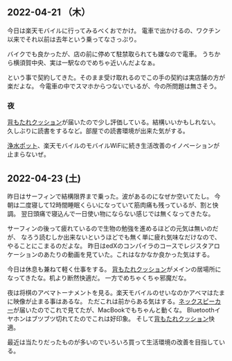 ## 2022-04-21 （木）

今日は楽天モバイルに行ってみるべくおでかけ。
電車で出かけるの、ワクチン以来でそれ以前は去年という乗ってなさっぷり。

バイクでも良かったが、店の前に停めて駐禁取られても嫌なので電車。
うちから横須賀中央、実は一駅なのでめちゃ近いんだよなぁ。

という事で契約してきた。そのまま受け取れるのでこの手の契約は実店舗の方が楽だよな。
今電車の中でスマホからつないでいるが、今の所問題は無さそう。

### 夜

[背もたれクッション](背もたれクッション.md)が届いたので少し評価している。結構いいかもしれない。
久しぶりに読書をするなど。部屋での読書環境が出来た気がする。

[浄水ポット](浄水ポット.md)、楽天モバイルのモバイルWiFiに続き生活改善のイノベーションが止まらないぜ。

## 2022-04-23 (土)

昨日はサーフィンで結構限界まで乗った。波があるのになぜか空いてたし。
今朝は二度寝して12時間睡眠くらいになっていて筋肉痛も残っているが、割と快調。
翌日頭痛で寝込んで一日使い物にならない感じでは無くなってきたな。

サーフィンの後って疲れているので生物の勉強を進めるほどの元気は無いのだが、
なろう読むしか出来ないというほどでも無く単に疲れ気味なだけなので、やることにこまるのだよな。
昨日はedXのコンパイラのコースでレジスタアロケーションのあたりの動画を見ていた。これはなかなか良かった気はする。

今日は休息も兼ねて軽く仕事をする。
[背もたれクッション](背もたれクッション.md)がメインの居場所になってきたな。机より断然快適だ。
一方でめちゃくちゃ邪魔だな。

夜は将棋のアベマトーナメントを見る。楽天モバイルのせいなのかアベマはたまに映像が止まる事はあるな。
ただこれは前からある気はする。[ネックスピーカー](ネックスピーカー.md)が届いたのでこれで見てたが、MacBookでもちゃんと動くな。
Bluetoothイヤホンはブツブツ切れてたのでこれは好印象。
そして[背もたれクッション](背もたれクッション.md)快適。

最近は当たりだったものが多いのでいろいろ買って生活環境の改善を目指している。